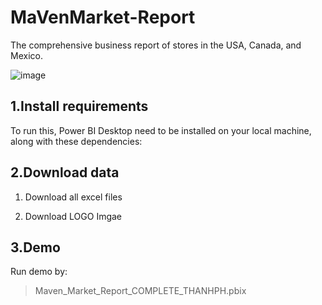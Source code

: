 # MaVenMarket-Report
The comprehensive business report of stores in the USA, Canada, and Mexico.

![image](https://github.com/newbieFT/MaVenMarket-Report/assets/85185399/b2ffc668-a921-4075-884a-ae07ca66b9a3)


## 1.Install requirements 

To run this, Power BI Desktop need to be installed on your local machine, along with these dependencies:

## 2.Download data

1. Download all excel files

2. Download LOGO Imgae


## 3.Demo

Run demo  by:

>Maven_Market_Report_COMPLETE_THANHPH.pbix
